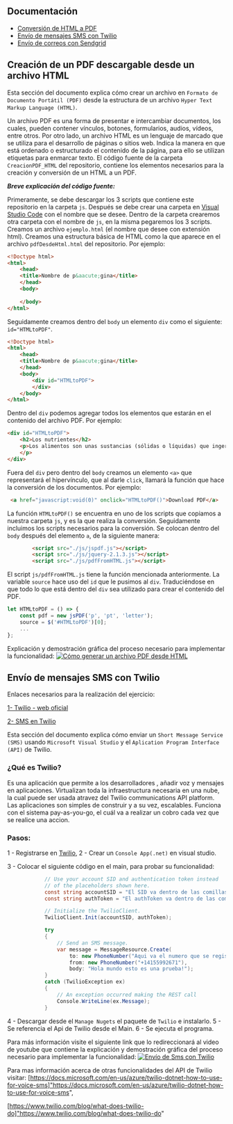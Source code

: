 ## Documentación

* [Conversión de HTML a PDF](#Creación-de-un-PDF-descargable-desde-un-archivo-HTML)
* [Envío de mensajes SMS con Twilio](#Envío-de-mensajes-SMS-con-Twilio)
* [Envío de correos con Sendgrid](#installation)

## Creación de un PDF descargable desde un archivo HTML

Esta sección del documento explica cómo crear un archivo en `Formato de Documento Portátil (PDF)` desde la estructura de un archivo `Hyper Text Markup Language (HTML)`.

Un archivo PDF es una forma de presentar e intercambiar documentos, los cuales, pueden contener vínculos, botones, formularios, audios, vídeos, entre otros. 
Por otro lado, un archivo HTML es un lenguaje de marcado que se utiliza para el desarrollo de páginas o sitios web. Indica la manera en que está ordenado o estructurado el contenido de la página, para ello se utilizan etiquetas para enmarcar texto.
El código fuente de la carpeta `CreacionPDF_HTML` del repositorio, contiene los elementos necesarios para la creación y conversión de un HTML a un PDF.

***Breve explicación del código fuente:***

Primeramente, se debe descargar los 3 scripts que contiene este repositorio en la carpeta `js`. 
Después se debe crear una carpeta en [Visual Studio Code](https://code.visualstudio.com/#alt-downloads "Visual Studio Code") con el nombre que se desee. 
Dentro de la carpeta crearemos otra carpeta con el nombre de `js`, en la misma pegaremos los 3 scripts. Creamos un archivo `ejemplo.html` (el nombre que desee con extensión html). Creamos una estructura básica de HTML como la que aparece en el archivo `pdfDesdeHtml.html` del repositorio. Por ejemplo:
```html
<!Doctype html>
<html>
    <head>
	<title>Nombre de p&aacute;gina</title>
    </head>
    <body>
        
    </body>
</html>
```
 
Seguidamente creamos dentro del `body` un elemento `div` como el siguiente: `id="HTMLtoPDF"`.
```html
<!Doctype html>
<html>
    <head>
	<title>Nombre de p&aacute;gina</title>
    </head>
    <body>
        <div id="HTMLtoPDF">
        </div>
    </body>
</html>
```

Dentro del `div` podemos agregar todos los elementos que estarán en el contenido del archivo PDF.
Por ejemplo:
```html
<div id="HTMLtoPDF">
    <h2>Los nutrientes</h2>
    <p>Los alimentos son unas sustancias (sólidas o líquidas) que ingerimos y que nuestro organismo transforma obteniendo unas sustancias químicas, nutrientes, necesarios para la formación, crecimiento y reconstrucción de nuestros tejidos. Alimentos son la leche y sus derivados, las legumbres, las carnes, el pescado, la fruta, las verduras, las hortalizas, los cereales, la mantequilla, etc. y nutrientes, los hidratos de carbono, las proteínas, la fibra, los minerales y los lípidos.
    </p>  
</div>
```

Fuera del `div` pero dentro del `body` creamos un elemento `<a>` que representará el hipervínculo, que al darle `click`, llamará la función que hace la conversión de los documentos. 
Por ejemplo:
```html
 <a href="javascript:void(0)" onclick="HTMLtoPDF()">Download PDF</a>
```
La función `HTMLtoPDF()` se encuentra en uno de los scripts que copiamos a nuestra carpeta `js`, y es la que realiza la conversión.
Seguidamente incluimos los scripts necesarios para la conversión. Se colocan dentro del `body` después del elemento `a`, de la siguiente manera:
```html
        <script src="./js/jspdf.js"></script>
        <script src="./js/jquery-2.1.3.js"></script>
        <script src="./js/pdfFromHTML.js"></script>
```
	
El script `js/pdfFromHTML.js` tiene la función mencionada anteriormente. La variable `source` hace uso del `id` que le pusimos al `div`. Traduciéndose en que todo lo que está dentro del `div` sea utilizado para crear el contenido del PDF.
```js
let HTMLtoPDF = () => {
    const pdf = new jsPDF('p', 'pt', 'letter');
    source = $('#HTMLtoPDF')[0];
    ...
};
```

Explicación y demostración gráfica del proceso necesario para implementar la funcionalidad:
[![Cómo generar un archivo PDF desde HTML](https://img.youtube.com/vi/RzVcKMVioSg/hqdefault.jpg)](https://www.youtube.com/embed/RzVcKMVioSg "Cómo generar un archivo PDF desde HTML")


## Envío de mensajes SMS con Twilio

Enlaces necesarios para la realización del ejercicio:

[1- Twilio - web oficial](https://www.twilio.com/)

[2- SMS en Twilio](https://docs.microsoft.com/en-us/azure/twilio-dotnet-how-to-use-for-voice-sms)


Esta sección del documento explica cómo enviar un `Short Message Service (SMS)` usando `Microsoft Visual Studio` y 
el `Aplication Program Interface (API)` de Twilio.

### ¿Qué es Twilio?

Es una aplicación que permite a los desarrolladores , añadir voz y mensajes en aplicaciones.
Virtualizan toda la infraestructura necesaria en una nube, la cual puede ser usada atravez del Twilio communications API platform.
Las aplicaciones son simples de construir y a su vez, escalables.
Funciona con el sistema pay-as-you-go, el cuál va a realizar un cobro cada vez que se realice una accion.


### Pasos:
1 - Registrarse en [Twilio](https://www.twilio.com/),
2 - Crear un `Console App(.net)` en visual studio.

3 - Colocar el siguiente código en el main, para probar su funcionalidad: 
```cs
            // Use your account SID and authentication token instead
            // of the placeholders shown here.
            const string accountSID = "El SID va dentro de las comillas";
            const string authToken = "El authToken va dentro de las comillas";

            // Initialize the TwilioClient.
            TwilioClient.Init(accountSID, authToken);

            try
            {
                // Send an SMS message.
                var message = MessageResource.Create(
                    to: new PhoneNumber("Aqui va el numero que se registro en Twilio"),
                    from: new PhoneNumber("+14155992671"),
                    body: "Hola mundo esto es una prueba!");
            }
            catch (TwilioException ex)
            {
                // An exception occurred making the REST call
                Console.WriteLine(ex.Message);
            }
```

4 -  Descargar desde el `Manage Nugets` el paquete de `Twilio` e instalarlo. 
5 -  Se referencia el Api de Twilio desde el Main.
6 -  Se ejecuta el programa.

Para más información visite el siguiente link que lo redireccionará al video de youtube que contiene la explicación 
y demostración gráfica del proceso necesario para implementar la funcionalidad:
[![Envío de Sms con Twilio](https://img.youtube.com/vi/wU4GA0GQu2s/hqdefault.jpg)](https://www.youtube.com/embed/wU4GA0GQu2s "Envío de Sms con Twilio")


Para mas información acerca de otras funcionalidades del API de Twilio visitar:
[https://docs.microsoft.com/en-us/azure/twilio-dotnet-how-to-use-for-voice-sms]"https://docs.microsoft.com/en-us/azure/twilio-dotnet-how-to-use-for-voice-sms",

[https://www.twilio.com/blog/what-does-twilio-do]"https://www.twilio.com/blog/what-does-twilio-do"
